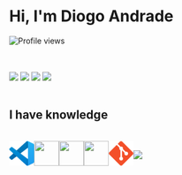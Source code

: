 <!--
<img align="right" height="590em" src="https://raw.githubusercontent.com/gist/maykbrito/618ef18e3bbb7cdfd200f3a4fc1aabc6/raw/201d47c76006c99fe0dc55ea92e76bdca5537f08/githubcard.svg"/> -->
<h1 align="left">Hi, I'm Diogo Andrade</h1>
<p align="left"> <img src="https://komarev.com/ghpvc/?username=DiogoAMoura&color=red" alt="Profile views" /> </p>
<br><br>
<a href="https://www.youtube.com/@sumamaproductions.1692" target="_blank"><img src="https://img.shields.io/badge/YouTube-FF0000?style=for-the-badge&logo=youtube&logoColor=white" target="_blank"></a>
  <a href="https://www.instagram.com/diogo_a_dam/" target="_blank"><img src="https://img.shields.io/badge/-Instagram-%23E4405F?style=for-the-badge&logo=instagram&logoColor=white" target="_blank"></a> 
  <a href="diogo.andradejan@gmail.com"><img src="https://img.shields.io/badge/-Gmail-%23333?style=for-the-badge&logo=gmail&logoColor=white" target="_blank"></a>
  <a href="https://www.linkedin.com/in/diogo-andrade-246aa521b/" target="_blank"><img src="https://img.shields.io/badge/-LinkedIn-%230077B5?style=for-the-badge&logo=linkedin&logoColor=white" target="_blank"></a> 
<br><br>

## I have knowledge
<br>
<div style="width:50; display: inline_block">
<img src="https://raw.githubusercontent.com/devicons/devicon/master/icons/vscode/vscode-original.svg" width="45" height="45" align="left">
<img src="https://cdn.jsdelivr.net/gh/devicons/devicon/icons/html5/html5-original.svg" width="45" height="45" align="left">
<img src="https://cdn.jsdelivr.net/gh/devicons/devicon/icons/css3/css3-original.svg" width="45" height="45" align="left">
<img src="https://cdn.jsdelivr.net/gh/devicons/devicon/icons/csharp/csharp-original.svg" width="45" height="45" align="left">
<img src="https://raw.githubusercontent.com/devicons/devicon/master/icons/git/git-original.svg" width="45" height="45" align="left">
</div>
<br>
<img height="180em" style="display: inline_block" src="https://github-readme-stats.vercel.app/api?username=DiogoAndradeDAM&show_icons=true&theme=dracula&include_all_commits=true&count_private=true"/>
